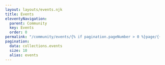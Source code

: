 ```yaml
---
layout: layouts/events.njk
title: Events
eleventyNavigation:
  parent: Community
  key: Events
  order: 0
permalink: "/community/events/{% if pagination.pageNumber > 0 %}page/{{ pagination.pageNumber + 1 }}/{% endif %}"
pagination:
  data: collections.events
  size: 10
  alias: events
---
```

